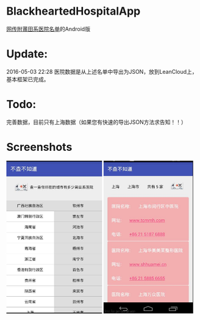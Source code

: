 # BlackheartedHospitalApp 
[网传附莆田系医院名单](https://github.com/langhua9527/BlackheartedHospital)的Android版

# Update:
2016-05-03 22:28
医院数据是从上述名单中导出为JSON，放到LeanCloud上，基本框架已完成。

# Todo:
完善数据，目前只有上海数据（如果您有快速的导出JSON方法求告知！！）

# Screenshots
<img src="/screenshots/screen_home.jpg" height="400px"/>
<img src="/screenshots/screen_detail.jpg" height="400px"/>